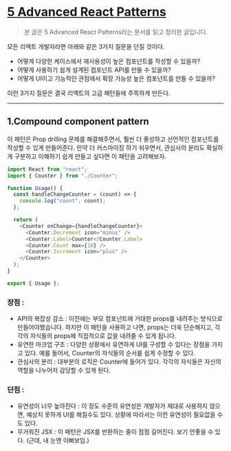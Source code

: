 # [5 Advanced React Patterns](https://javascript.plainenglish.io/5-advanced-react-patterns-a6b7624267a6)

> 본 글은 5 Advanced React Patterns라는 문서를 읽고 정리한 글입니다. 


모든 리액트 개발자라면 아래와 같은 3가지 질문을 던질 것이다. 

- 어떻게 다양한 케이스에서 재사용성이 높은 컴포넌트를 작성할 수 있을까? 
- 어떻게 사용하기 쉽게 설계된 컴포넌트 API를 만들 수 있을까?
- 어떻게 UI이고 기능적인 관점에서 확장 가능성 높은 컴포넌트를 만들 수 있을까?

이런 3가지 질문은 결국 리액트의 고급 패턴들에 주목하게 만든다. 

---

## 1.Compound component pattern 

이 패턴은 Prop drilling 문제를 해결해주면서, 훨씬 더 풍성하고 선언적인 컴포넌트를 작성할 수 있게 만들어준다. 만약 더 커스마이징 하기 쉬우면서, 관심사의 분리도 확실하게 구분하고 이해하기 쉽게 만들고 싶다면 이 패턴을 고려해보자. 


```javascript
import React from "react";
import { Counter } from "./Counter";

function Usage() {
  const handleChangeCounter = (count) => {
    console.log("count", count);
  };

  return (
    <Counter onChange={handleChangeCounter}>
      <Counter.Decrement icon="minus" />
      <Counter.Label>Counter</Counter.Label>
      <Counter.Count max={10} />
      <Counter.Increment icon="plus" />
    </Counter>
  );
}

export { Usage };
```


### 장점 : 

- API의 복잡성 감소 : 이전에는 부모 컴포넌트에 거대한 props를 내려주는 방식으로 만들어야했습니다. 하지만 이 패턴을 사용하고 나면, props는 더욱 단순해지고, 각각의 자식들의 props에 직접적으로 값을 내려줄 수 있게 됩니다. 
- 유연한 마크업 구조 : 다양한 상황에서 유연하게 UI를 구성할 수 있다는 장점을 가지고 있다. 예를 들어서, Counter의 자식들의 순서를 쉽게 수정할 수 있다.
- 관심사의 분리 : 대부분의 로직은 Counter에 들어가 있다. 각각의 자식들은 자신의 역할을 나누어저 감당할 수 있게 된다.


### 단점 :

- 유연성이 너무 높아진다 : 이 정도 수준의 유연성은 개발자가 제대로 사용하지 않으면, 예상치 못하게 UI를 해칠수도 있다. 상황에 따라서는 이런 유연성이 필요없을 수도 있다. 
- 무거워진 JSX : 이 패턴은 JSX를 반환하는 줄이 점점 길어진다. 보기 안좋을 수 있다. (근데, 내 눈엔 이뻐보임.)
